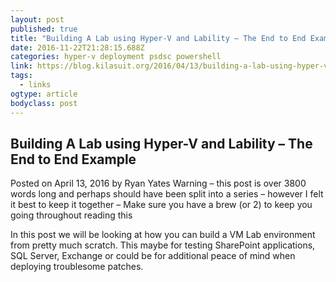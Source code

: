 ```yaml
---
layout: post
published: true
title: "Building A Lab using Hyper-V and Lability – The End to End Example – blog.kilasuit.org"
date: 2016-11-22T21:28:15.688Z
categories: hyper-v deployment psdsc powershell
link: https://blog.kilasuit.org/2016/04/13/building-a-lab-using-hyper-v-and-lability-the-end-to-end-example/
tags:
  - links
ogtype: article
bodyclass: post
---
```


## Building A Lab using Hyper-V and Lability – The End to End Example
Posted on April 13, 2016 by Ryan Yates
Warning – this post is over 3800 words long and perhaps should have been split into a series – however I felt it best to keep it together – Make sure you have a brew (or 2) to keep you going throughout reading this

In this post we will be looking at how you can build a VM Lab environment from pretty much scratch. This maybe for testing SharePoint applications, SQL Server, Exchange or could be for additional peace of mind when deploying troublesome patches.
